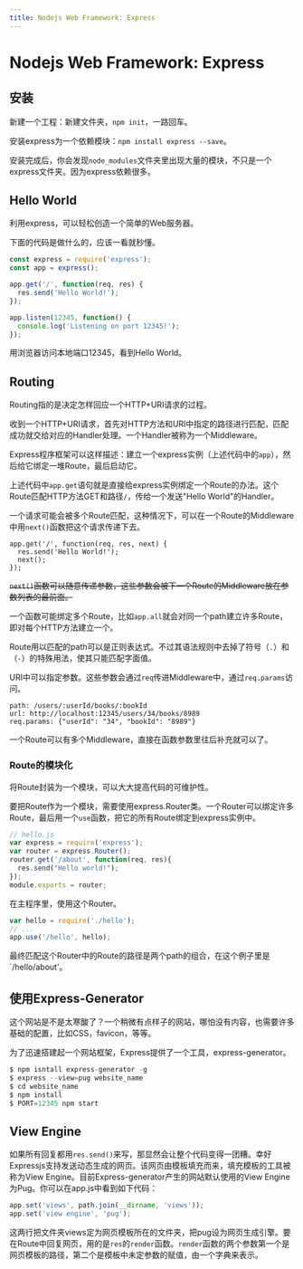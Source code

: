 ```yaml
---
title: Nodejs Web Framework: Express
---
```


# Nodejs Web Framework: Express

## 安装

新建一个工程：新建文件夹，`npm init`，一路回车。

安装express为一个依赖模块：`npm install express --save`。

安装完成后，你会发现`node_modules`文件夹里出现大量的模块，不只是一个express文件夹。因为express依赖很多。

## Hello World

利用express，可以轻松创造一个简单的Web服务器。

下面的代码是做什么的，应该一看就秒懂。

```javascript
const express = require('express');
const app = express();

app.get('/', function(req, res) {
  res.send('Hello World!');
});

app.listen(12345, function() {
  console.log('Listening on port 12345!');
});
```

用浏览器访问本地端口12345，看到Hello World。

## Routing

Routing指的是决定怎样回应一个HTTP+URI请求的过程。

收到一个HTTP+URI请求，首先对HTTP方法和URI中指定的路径进行匹配，匹配成功就交给对应的Handler处理。一个Handler被称为一个Middleware。

Express程序框架可以这样描述：建立一个express实例（上述代码中的`app`），然后给它绑定一堆Route，最后启动它。

上述代码中`app.get`语句就是直接给express实例绑定一个Route的办法。这个Route匹配HTTP方法GET和路径`/`，传给一个发送"Hello World"的Handler。

一个请求可能会被多个Route匹配，这种情况下，可以在一个Route的Middleware中用`next()`函数把这个请求传递下去。

```
app.get('/', function(req, res, next) {
  res.send('Hello World!');
  next();
});
```

~~`next()`函数可以随意传递参数，这些参数会被下一个Route的Middleware放在参数列表的最前面。~~

一个函数可能绑定多个Route，比如`app.all`就会对同一个path建立许多Route，即对每个HTTP方法建立一个。

Route用以匹配的path可以是正则表达式。不过其语法规则中去掉了符号（`.`）和（`-`）的特殊用法，使其只能匹配字面值。

URI中可以指定参数。这些参数会通过`req`传进Middleware中，通过`req.params`访问。

```
path: /users/:userId/books/:bookId
url: http://localhost:12345/users/34/books/8989
req.params: {"userId": "34", "bookId": "8989"}
```

一个Route可以有多个Middleware，直接在函数参数里往后补充就可以了。

### Route的模块化

将Route封装为一个模块，可以大大提高代码的可维护性。

要把Route作为一个模块，需要使用express.Router类。一个Router可以绑定许多Route，最后用一个`use`函数，把它的所有Route绑定到express实例中。

```javascript
// hello.js
var express = require('express');
var router = express.Router();
router.get('/about', function(req, res){
  res.send("Hello world!");
});
module.exports = router;
```

在主程序里，使用这个Router。

```javascript
var hello = require('./hello');
// ...
app.use('/hello', hello);
```

最终匹配这个Router中的Route的路径是两个path的组合，在这个例子里是`/hello/about'。

## 使用Express-Generator

这个网站是不是太寒酸了？一个稍微有点样子的网站，哪怕没有内容，也需要许多基础的配置，比如CSS，favicon，等等。

为了迅速搭建起一个网站框架，Express提供了一个工具，express-generator。

```javascript
$ npm isntall express-generator -g
$ express --view=pug website_name
$ cd website_name
$ npm install
$ PORT=12345 npm start
```

## View Engine

如果所有回复都用`res.send()`来写，那显然会让整个代码变得一团糟。幸好Expressjs支持发送动态生成的网页。该网页由模板填充而来，填充模板的工具被称为View Engine。目前Express-generator产生的网站默认使用的View Engine为Pug。你可以在app.js中看到如下代码：

```javascript
app.set('views', path.join(__dirname, 'views'));
app.set('view engine', 'pug');
```

这两行把文件夹views定为网页模板所在的文件夹，把pug设为网页生成引擎。要在Route中回复网页，用的是`res`的`render`函数。`render`函数的两个参数第一个是网页模板的路径，第二个是模板中未定参数的赋值，由一个字典来表示。
